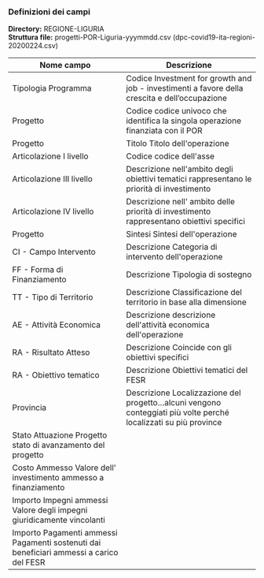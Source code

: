 ### Definizioni dei campi

**Directory:**  REGIONE-LIGURIA<br>
**Struttura file:** progetti-POR-Liguria-yyymmdd.csv (dpc-covid19-ita-regioni-20200224.csv)<br>

| Nome campo                  | Descrizione                       |
|-----------------------------|-----------------------------------|
Tipologia Programma | Codice	Investment for growth and job -  investimenti a favore della crescita e dell’occupazione |
Progetto | Codice	codice univoco che identifica la singola operazione finanziata con il POR |
Progetto | Titolo	Titolo dell'operazione |
Articolazione I livello | Codice	codice dell'asse |
Articolazione III livello | Descrizione	nell'ambito degli obiettivi tematici rappresentano le priorità di investimento |
Articolazione IV livello | Descrizione	nell' ambito delle priorità di investimento rappresentano obiettivi specifici |
Progetto | Sintesi	Sintesi dell'operazione |
CI - Campo Intervento | Descrizione	Categoria di intervento dell'operazione |
FF - Forma di Finanziamento | Descrizione	Tipologia di sostegno |
TT - Tipo di Territorio | Descrizione	Classificazione del territorio in base alla dimensione |
AE - Attività Economica | Descrizione	descrizione dell'attività economica dell'operazione |
RA - Risultato Atteso | Descrizione	Coincide con gli obiettivi specifici
RA - Obiettivo tematico | Descrizione	Obiettivi tematici del FESR
Provincia | Descrizione	Localizzazione del progetto…alcuni vengono conteggiati più volte perché localizzati su più province |
Stato Attuazione Progetto	stato di avanzamento del progetto |
Costo Ammesso	Valore dell' investimento ammesso a finanziamento |
Importo Impegni ammessi	Valore degli impegni giuridicamente vincolanti |
Importo Pagamenti ammessi	Pagamenti sostenuti dai beneficiari ammessi a carico del FESR |
